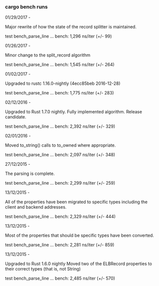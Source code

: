 ### cargo bench runs

01/29/2017 -

Major rewrite of how the state of the record splitter is maintained.

test bench_parse_line ... bench:       1,296 ns/iter (+/- 99)

01/26/2017 - 

Minor change to the split_record algorithm

test bench_parse_line ... bench:       1,545 ns/iter (+/- 264)

01/02/2017 -

Upgraded to rustc 1.16.0-nightly (4ecc85beb 2016-12-28)

test bench_parse_line ... bench:       1,775 ns/iter (+/- 283)

02/12/2016 -

Upgraded to Rust 1.7.0 nightly.
Fully implemented algorithm.  Release candidate.

test bench_parse_line ... bench:       2,392 ns/iter (+/- 329)

02/01/2016 -

Moved to_string() calls to to_owned where appropriate.

test bench_parse_line ... bench:       2,097 ns/iter (+/- 348)

27/12/2015 -

The parsing is complete.

test bench_parse_line ... bench:       2,299 ns/iter (+/- 259)

13/12/2015 -

All of the properties have been migrated to specific types including the
client and backend addresses.

test bench_parse_line ... bench:       2,329 ns/iter (+/- 444)

13/12/2015 -

Most of the properties that should be specific types have been converted.

test bench_parse_line ... bench:       2,281 ns/iter (+/- 859)

13/12/2015 -

Upgraded to Rust 1.6.0 nightly
Moved two of the ELBRecord properties to their correct types (that is, not String)

test bench_parse_line ... bench:       2,485 ns/iter (+/- 570)
